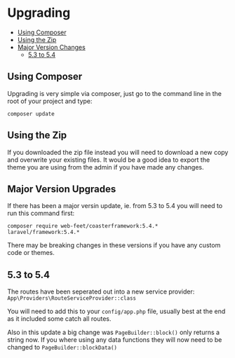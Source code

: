 # Upgrading
 - [Using Composer](#composer)
 - [Using the Zip](#zip)
 - [Major Version Changes](#major)
   - [5.3 to 5.4](#5.3)

## Using Composer

Upgrading is very simple via composer, just go to the command line in the root of your project and type:

`composer update`

## Using the Zip

If you downloaded the zip file instead you will need to download a new copy and overwrite your existing files. It would be a good idea to export the theme you are using from the admin if you have made any changes.

## Major Version Upgrades

If there has been a major versin update, ie. from 5.3 to 5.4 you will need to run this command first:

`composer require web-feet/coasterframework:5.4.* laravel/framework:5.4.*`

There may be breaking changes in these versions if you have any custom code or themes.

## 5.3 to 5.4

The routes have been seperated out into a new service provider: `App\Providers\RouteServiceProvider::class` 

You will need to add this to your `config/app.php` file, usually best at the end as it included some catch all routes.

Also in this update a big change was `PageBuilder::block()` only returns a string now. If you where using any data functions they will now need to be changed to `PageBuilder::blockData()`

